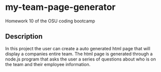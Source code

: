 # my-team-page-generator
Homework 10 of the OSU coding bootcamp

## Description

In this project the user can create a auto generated html page that will display a
companies entire team. The html page is generated through a node.js program that asks
the user a series of questions about who is on the team and their employee information.
